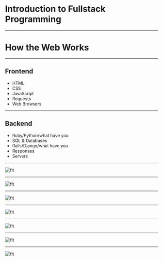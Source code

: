 # Introduction to Fullstack Programming

---

# How the Web Works

---

## Frontend

- HTML
- CSS
- JavaScript
- Requests
- Web Browsers

---

## Backend

- Ruby/Python/what have you
- SQL & Databases
- Rails/Django/what have you
- Responses
- Servers

---

![fit](http://tiy-crash-courses.s3.amazonaws.com/Crash%20Course%20-%20TIY%20Overview%20Simplified.001.jpeg)

---

![fit](http://tiy-crash-courses.s3.amazonaws.com/Crash%20Course%20-%20TIY%20Overview%20Simplified.002.jpeg)

---

![fit](http://tiy-crash-courses.s3.amazonaws.com/Crash%20Course%20-%20TIY%20Overview%20Simplified.003.jpeg)

---

![fit](http://tiy-crash-courses.s3.amazonaws.com/Crash%20Course%20-%20TIY%20Overview%20Simplified.004.jpeg)

---

![fit](http://tiy-crash-courses.s3.amazonaws.com/Crash%20Course%20-%20TIY%20Overview%20Simplified.005.jpeg)

---

![fit](http://tiy-crash-courses.s3.amazonaws.com/Crash%20Course%20-%20TIY%20Overview%20Simplified.006.jpeg)

---

![fit](http://tiy-crash-courses.s3.amazonaws.com/Crash%20Course%20-%20TIY%20Overview%20Simplified.007.jpeg)



